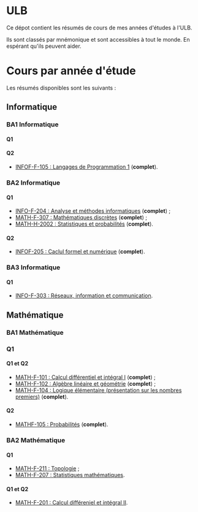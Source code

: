 # ULB
Ce dépot contient les résumés de cours de mes années d'études à l'ULB.

Ils sont classés par mnémonique et sont accessibles  à tout le monde. En espérant qu'ils peuvent aider.

# Cours par année d'étude

Les résumés disponibles sont les suivants :

## Informatique

### BA1 Informatique

#### Q1

#### Q2

+ [INFOF-F-105 : Langages de Programmation 1](https://github.com/RobinPetit/ULB/blob/master/INFOF-105/r%C3%A9sum%C3%A9/r%C3%A9sum%C3%A9.pdf) (**complet**).

### BA2 Informatique

#### Q1

+ [INFO-F-204 : Analyse et méthodes informatiques](https://github.com/RobinPetit/ULB/blob/master/INFOF-204/r%C3%A9sum%C3%A9/r%C3%A9sum%C3%A9.pdf) (**complet**) ;
+ [MATH-F-307 : Mathématiques discrètes](https://github.com/RobinPetit/ULB/blob/master/MATHF-307/r%C3%A9sum%C3%A9/r%C3%A9sum%C3%A9.pdf) (**complet**) ;
+ [MATH-H-2002 : Statistiques et probabilités](https://github.com/RobinPetit/ULB/blob/master/MATHH-2002/r%C3%A9sum%C3%A9/r%C3%A9sum%C3%A9.pdf) (**complet**).

#### Q2

+ [INFOF-205 : Caclul formel et numérique](https://github.com/RobinPetit/ULB/blob/master/INFOF-205/r%C3%A9sum%C3%A9/r%C3%A9sum%C3%A9.pdf) (**complet**).

### BA3 Informatique

#### Q1

+ [INFO-F-303 : Réseaux, information et communication](https://github.com/RobinPetit/ULB/blob/master/INFOF-303/r%C3%A9sum%C3%A9/Th%C3%A9orie%20de%20l'information/r%C3%A9sum%C3%A9.pdf).

## Mathématique

### BA1 Mathématique

### Q1

#### Q1 et Q2

+ [MATH-F-101 : Calcul différentiel et intégral I](https://github.com/RobinPetit/ULB/blob/master/MATHF-101/r%C3%A9sum%C3%A9/r%C3%A9sum%C3%A9.pdf) (**complet**) ;
+ [MATH-F-102 : Algèbre linéaire et géométrie](https://github.com/RobinPetit/ULB/blob/master/MATHF-102/r%C3%A9sum%C3%A9/r%C3%A9sum%C3%A9.pdf) (**complet**) ;
+ [MATH-F-104 : Logique élémentaire (présentation sur les nombres premiers)](https://github.com/RobinPetit/ULB/blob/master/MATHF-104/Pr%C3%A9sentation/slides.pdf) (**complet**).

#### Q2

+ [MATHF-105 : Probabilités](https://github.com/RobinPetit/ULB/blob/master/MATHF-105/r%C3%A9sum%C3%A9/r%C3%A9sum%C3%A9.pdf) (**complet**).

### BA2 Mathématique

#### Q1

+ [MATH-F-211 : Topologie](https://github.com/RobinPetit/ULB/blob/master/MATHF-211/r%C3%A9sum%C3%A9/r%C3%A9sum%C3%A9.pdf) ;
+ [MATH-F-207 : Statistiques mathématiques](https://github.com/RobinPetit/ULB/blob/master/MATHF-207/r%C3%A9sum%C3%A9/r%C3%A9sum%C3%A9.pdf).

#### Q1 et Q2

+ [MATH-F-201 : Calcul différeniel et intégral II](https://github.com/RobinPetit/ULB/blob/master/MATHF-201/r%C3%A9sum%C3%A9/r%C3%A9sum%C3%A9.pdf).

